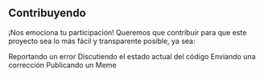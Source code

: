 ## Contribuyendo

¡Nos emociona tu participación! Queremos que contribuir para que este proyecto sea lo más fácil y transparente posible, ya sea:

Reportando un error
Discutiendo el estado actual del código
Enviando una corrección
Publicando un Meme
